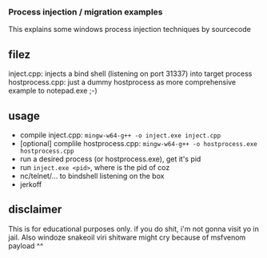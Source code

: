 ### Process injection / migration examples
This explains some windows process injection techniques by sourcecode 

## filez
inject.cpp: injects a bind shell (listening on port 31337) into target process
hostprocess.cpp: just a dummy hostprocess as more comprehensive example to notepad.exe ;-)

## usage
* compile inject.cpp: `mingw-w64-g++ -o inject.exe inject.cpp`
* [optional] complile hostprocess.cpp: `mingw-w64-g++ -o hostprocess.exe hostprocess.cpp`
* run a desired process (or hostprocess.exe), get it's pid
* run `inject.exe <pid>`, where <pid> is the pid of coz
* nc/telnet/... to bindshell listening on the box
* jerkoff

## disclaimer
This is for educational purposes only. if you do shit, i'm not gonna visit yo in jail.
Also windoze snakeoil viri shitware might cry because of msfvenom payload ^^


